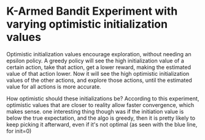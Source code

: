 # K-Armed Bandit Experiment with varying optimistic initialization values

Optimistic initialization values encourage exploration, without needing an epsilon policy.
A greedy policy will see the high initialization value of a certain action, take that action, get a lower reward, making the estimated value of that action lower.
Now it will see the high optimistic initialization values of the other actions, and explore those actions, until the estimated value for all actions is more accurate.

How optimistic should these initializations be?
According to this experiment, optimistic values that are closer to reality allow faster convergence, which makes sense.
one interesting thing though was if the initiation value is below the true expectation, and the algo is greedy, then it is pretty likely to keep picking it afterward, even if it's not optimal (as seen with the blue line, for init=0)
